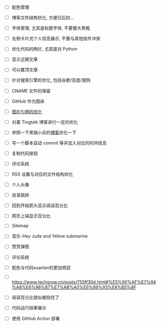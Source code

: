 - [ ] 配色管理
- [ ] 博客文件结构优化, 方便日后的...
- [ ] 字体管理, 尤其是标题字体, 不要傻大黑粗
- [ ] 左侧卡片式个人信息展示, 不要与其他挂件冲突
- [ ] 优化代码的绚烂, 尤其是对 Python
- [ ] 显示近期文章
- [ ] 可以置顶文章
- [ ] 针对搜索引擎的优化, 包括谷歌/百度/搜狗
- [ ] CNAME 文件的保留
- [ ] GitHub 作为图床
- [ ] [图片引用的优化](https://github.com/francoischalifour/medium-zoom)
- [ ] 对着 Tingtalk 博客进行一定的优化
- [ ] 参照一下黑锅小兵的[博客](https://blog.daliansky.net/Self-use-next-theme-custom-reference-format-table.html)优化一下
- [ ] 写一个脚本自动 commit 等并加入对应的时间信息
- [ ] 复制代码按钮
- [ ] 评论系统
- [ ] RSS 设置与对应的文件结构优化
- [ ] 个人头像
- [ ] 目录跳转
- [ ] 回到开始箭头显示阅读百分比
- [ ] 网页上端显示百分比
- [ ] Sitemap
- [ ] 音乐-Hey Jude and Yellow submarine
- [ ] 赞赏弹图
- [ ] 评论系统
- [ ] 配色与代码xuanlan的更加明显
- [ ] https://www.techgrow.cn/posts/755ff30d.html#%E5%90%AF%E7%94%A8%E6%96%87%E7%AB%A0%E6%89%93%E8%B5%8F
- [ ] 阅读百分比貌似被挡住了
- [ ] 代码运行结果展示
- [ ] 使用 GitHub Action 部署

